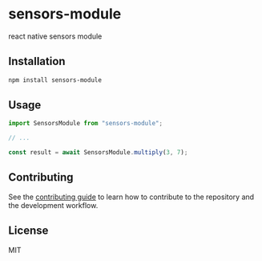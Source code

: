 # sensors-module

react native sensors module

## Installation

```sh
npm install sensors-module
```

## Usage

```js
import SensorsModule from "sensors-module";

// ...

const result = await SensorsModule.multiply(3, 7);
```

## Contributing

See the [contributing guide](CONTRIBUTING.md) to learn how to contribute to the repository and the development workflow.

## License

MIT
